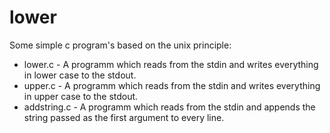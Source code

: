 lower
=====

Some simple c program's based on the unix principle:

- lower.c - A programm which reads from the stdin and writes everything in lower case to the stdout.
- upper.c - A programm which reads from the stdin and writes everything in upper case to the stdout.
- addstring.c - A programm which reads from the stdin and appends the string passed as the first argument to every line.
